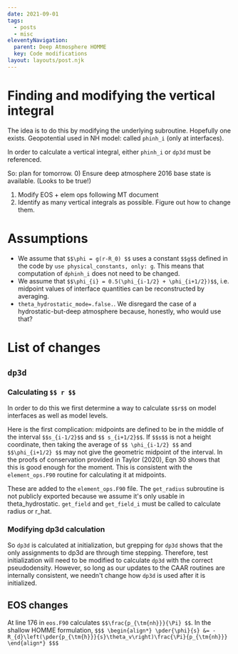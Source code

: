 ```yaml
---
date: 2021-09-01
tags:
  - posts
  - misc
eleventyNavigation:
  parent: Deep Atmosphere HOMME
  key: Code modifications
layout: layouts/post.njk
---
```


# Finding and modifying the vertical integral
The idea is to do this by modifying the underlying subroutine. Hopefully one exists.
Geopotential used in NH model: called `phinh_i` (only at interfaces). 

In order to calculate a vertical integral, either `phinh_i` or `dp3d` must be referenced.

So: plan for tomorrow. 
0) Ensure deep atmosphere 2016 base state is available.  (Looks to be true!)
1) Modify EOS + elem ops following MT document
2) Identify as many vertical integrals as possible. Figure out how to change them.


# Assumptions
* We assume that `$$\phi = g(r-R_0) $$` uses a constant `$$g$$` defined in the code by
`use physical_constants, only: g`. This means that computation of `dphinh_i` 
does not need to be changed.
* We assume that `$$\phi_{i} = 0.5(\phi_{i-1/2} + \phi_{i+1/2})$$`, i.e. midpoint values
of interface quantities can be reconstructed by averaging.
* `theta_hydrostatic_mode=.false.`. We disregard the case of a hydrostatic-but-deep atmosphere
because, honestly, who would use that?



# List of changes

## `dp3d`


### Calculating `$$ r $$`
In order to do this we first determine a way to calculate `$$r$$` on model 
interfaces as well as model levels.

Here is the first complication: midpoints are defined to be in the middle of the interval `$$s_{i-1/2}$$` and
`$$ s_{i+1/2}$$`. If `$$s$$` is not a height coordinate, then taking the average of `$$ \phi_{i-1/2} $$` and `$$\phi_{i+1/2} $$`
may not give the geometric midpoint of the interval. In the proofs of conservation
provided in Taylor (2020), Eqn 30 shows that this is good enough for the moment. This is consistent with the `element_ops.F90` routine
for calculating it at midpoints.

These are added to the `element_ops.F90` file. The `get_radius` subroutine
is not publicly exported because we assume it's only usable in theta_hydrostatic.
`get_field` and `get_field_i` must be called to calculate radius or r_hat. 

### Modifying dp3d calculation

So `dp3d` is calculated at initialization, but grepping for `dp3d` shows that
the only assignments to dp3d are through time stepping. Therefore, test initialization
will need to be modified to calculate `dp3d` with the correct pseudodensity. However, so long as our updates 
to the CAAR routines are internally consistent, we needn't change how `dp3d` is used after it is initialized.


## EOS changes

At line 176 in `eos.F90` calculates `$$\frac{p_{\tm{nh}}}{\Pi} $$`.
In the shallow HOMME formulation, 
`$$$
\begin{align*}
\pder{\phi}{s} &= -R_{d}\left(\pder{p_{\tm{h}}}{s}\theta_v\right)\frac{\Pi}{p_{\tm{nh}}} 
\end{align*}
$$$`
